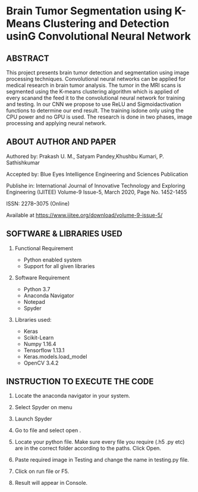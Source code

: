 # Brain Tumor Segmentation using K-Means Clustering and Detection usinG Convolutional Neural Network

## ABSTRACT

This project presents brain tumor detection and segmentation using image processing techniques. Convolutional neural networks can be applied for medical research in brain tumor analysis. The tumor in the MRI scans is segmented using the K-means clustering algorithm which is applied of every scanand the feed it to the convolutional neural network for training and testing. In our CNN we propose to use ReLU and Sigmoidactivation functions to determine our end result. The training isdone only using the CPU power and no GPU is used. The research is done in two phases, image processing and applying neural network.

## ABOUT AUTHOR AND PAPER

Authored by: Prakash U. M., Satyam Pandey,Khushbu Kumari, P. Sathishkumar

Accepted by: Blue Eyes Intelligence Engineering and Sciences Publication

Publishe in: International Journal of Innovative Technology and Exploring Engineering (IJITEE) Volume-9 Issue-5, March 2020, Page No. 1452-1455

ISSN: 2278–3075 (Online)

Available at https://www.ijitee.org/download/volume-9-issue-5/

## SOFTWARE & LIBRARIES USED 
1.  Functional Requirement 
    - Python enabled system 
    - Support for all given libraries 

2.  Software Requirement 
    - Python 3.7 
    - Anaconda Navigator 
    - Notepad 
    - Spyder
3.  Libraries used: 
    - Keras 
    - Scikit-Learn 
    - Numpy 1.16.4 
    - Tensorflow 1.13.1 
    - Keras.models.load_model 
    - OpenCV 3.4.2
    
## INSTRUCTION TO EXECUTE THE CODE 
1.	Locate the anaconda navigator in your system. 

2.	Select Spyder on menu 
  
3.	Launch Spyder  
  
4.	Go to file and select open  . 

5.	Locate your python file. Make sure every file you require (.h5 .py etc) are in the correct folder according to the paths. Click Open.

6.	Paste required image in Testing and change the name in testing.py file.  

7.	Click on run file or F5.  

8.	Result will appear in Console.   

